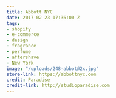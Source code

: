 ```yaml
---
title: Abbott NYC
date: 2017-02-23 17:36:00 Z
tags:
- shopify
- e-commerce
- design
- fragrance
- perfume
- aftershave
- New York
image: "/uploads/248-abbot@2x.jpg"
store-link: https://abbottnyc.com
credit: Paradise
credit-link: http://studioparadise.com
---
```


